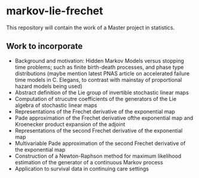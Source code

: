 # markov-lie-frechet

This repository will contain the work of a Master project in statistics.

## Work to incorporate

* Background and motivation: Hidden Markov Models versus stopping time problems; such as finite birth-death processes, and phase type distributions (maybe mention latest PNAS article on accelerated failure time models in C. Elegans, to contrast with mainstay of proportional hazard models being used)
* Abstract definition of the Lie group of invertible stochastic linear maps
* Computation of strucutre coefficients of the generators of the Lie algebra of stochastic linear maps
* Representations of the Frechet derivative of the exponential map
* Pade approximation of the Frechet derivative ofthe exponential map and Kroenecker product expansion of the adjoint
* Representations of the second Frechet derivative of the exponential map
* Multivariable Pade approximation of the second Frechet derivative of the exponential map
* Construction of a Newton-Raphson method for maximum likelihood estimation of the generator of a continuous Markov process
* Application to survival data in continuing care settings
